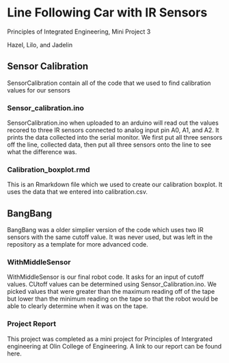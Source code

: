 # Line Following Car with IR Sensors
Principles of Integrated Engineering, Mini Project 3

Hazel, Lilo, and Jadelin

## Sensor Calibration 
SensorCalibration contain all of the code that we used to find calibration values for our sensors

### Sensor_calibration.ino 
SensorCalibration.ino when uploaded to an arduino will read out the values recored to three IR sensors connected to analog input pin A0, A1, and A2. It prints the data collected into the serial monitor. We first put all three sensors off the line, collected data, then put all three sensors onto the line to see what the difference was. 

### Calibration_boxplot.rmd 
This is an Rmarkdown file which we used to create our calibration boxplot. It uses the data that we entered into calibration.csv. 

## BangBang
BangBang was a older simplier version of the code which uses two IR sensors with the same cutoff value. It was never used, but was left in the repository as a template for more advanced code.

### WithMiddleSensor 
WithMiddleSensor is our final robot code. It asks for an input of cutoff values. CUtoff values can be determined using Sensor_Calibration.ino. We picked values that were greater than the maximum reading off of the tape but lower than the minimum reading on the tape so that the robot would be able to clearly determine when it was on the tape.

### Project Report
This project was completed as a mini project for Principles of Intergrated engineering at Olin College of Engineering. A link to our report can be found here. 
